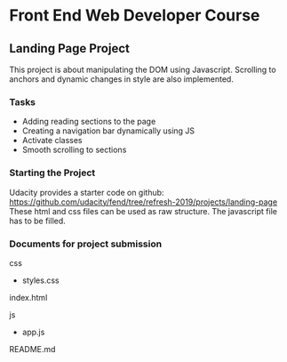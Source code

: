 # Front End Web Developer Course

## Landing Page Project

This project is about manipulating the DOM using Javascript.
Scrolling to anchors and dynamic changes in style are also implemented.

### Tasks

- Adding reading sections to the page
- Creating a navigation bar dynamically using JS
- Activate classes
- Smooth scrolling to sections

### Starting the Project

Udacity provides a starter code on github: https://github.com/udacity/fend/tree/refresh-2019/projects/landing-page
These html and css files can be used as raw structure. The javascript file has to be filled.

### Documents for project submission

css
- styles.css

index.html

js
- app.js

README.md
